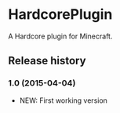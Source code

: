 # HardcorePlugin

A Hardcore plugin for Minecraft.

## Release history

### 1.0 (2015-04-04)

* NEW: First working version

